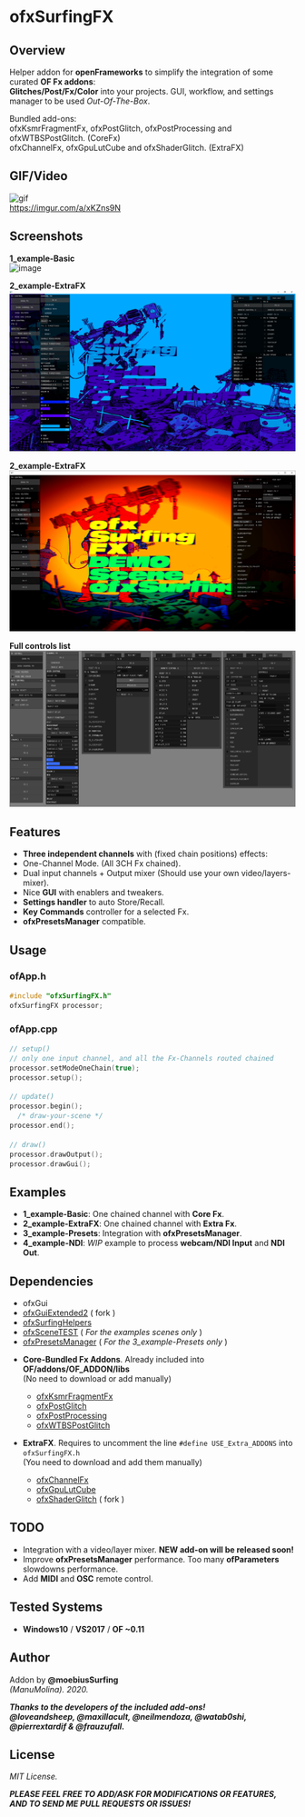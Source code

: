 # ofxSurfingFX 

## Overview
Helper addon for **openFrameworks** to simplify the integration of some curated **OF Fx addons**:  
**Glitches/Post/Fx/Color** into your projects. GUI, workflow, and settings manager to be used *Out-Of-The-Box*.  

Bundled add-ons:  
ofxKsmrFragmentFx, ofxPostGlitch, ofxPostProcessing and ofxWTBSPostGlitch. (CoreFx)  
ofxChannelFx, ofxGpuLutCube and ofxShaderGlitch. (ExtraFX)  

## GIF/Video

![gif](/readme_images/ofxSurfingFX.gif?raw=true "gif")  
https://imgur.com/a/xKZns9N

## Screenshots
**1_example-Basic**  
![image](/readme_images/1_example-Basic.PNG?raw=true "image")  

**2_example-ExtraFX**  
![image](/readme_images/2_example-ExtraFX.PNG?raw=true "image")  

**2_example-ExtraFX**  
![image](/readme_images/2_example-ExtraFXb.PNG?raw=true "image")  

**Full controls list**  
![image](/readme_images/ofxSurfingFX_FullGui.jpg?raw=true "image")  

## Features
* **Three independent channels** with (fixed chain positions) effects:
 * One-Channel Mode. (All 3CH Fx chained).
 * Dual input channels + Output mixer (Should use your own video/layers-mixer).
* Nice **GUI** with enablers and tweakers.
* **Settings handler** to auto Store/Recall.
* **Key Commands** controller for a selected Fx.
* **ofxPresetsManager** compatible.

## Usage

### ofApp.h
```c++
#include "ofxSurfingFX.h"
ofxSurfingFX processor;
```

### ofApp.cpp
```c++
// setup()
// only one input channel, and all the Fx-Channels routed chained
processor.setModeOneChain(true);
processor.setup();

// update()
processor.begin();
  /* draw-your-scene */
processor.end();

// draw()
processor.drawOutput();
processor.drawGui();
```

## Examples
- **1_example-Basic**: One chained channel with **Core Fx**.  
- **2_example-ExtraFX**: One chained channel with **Extra Fx**.  
- **3_example-Presets**: Integration with **ofxPresetsManager**.
- **4_example-NDI**: *WIP* example to process **webcam/NDI Input** and **NDI Out**.

## Dependencies
- ofxGui
- [ofxGuiExtended2](https://github.com/moebiussurfing/ofxGuiExtended2) ( fork )
- [ofxSurfingHelpers](https://github.com/moebiussurfing/ofxSurfingHelpers)
- [ofxSceneTEST](https://github.com/moebiussurfing/ofxSceneTEST) ( *For the examples scenes only* )
- [ofxPresetsManager](https://github.com/moebiussurfing/ofxPresetsManager) ( *For the 3_example-Presets only* )

* **Core-Bundled Fx Addons**. Already included into **OF/addons/OF_ADDON/libs**  
(No need to download or add manually)
  * [ofxKsmrFragmentFx](https://github.com/loveandsheep/ofxKsmrFragmentFx)
  * [ofxPostGlitch](https://github.com/maxillacult/ofxPostGlitch)
  * [ofxPostProcessing](https://github.com/neilmendoza/ofxPostProcessing)
  * [ofxWTBSPostGlitch](https://github.com/watab0shi/ofxWTBSPostGlitch)

* **ExtraFX**. Requires to uncomment the line ```#define USE_Extra_ADDONS``` into ```ofxSurfingFX.h```  
(You need to download and add them manually)
  * [ofxChannelFx](https://github.com/moebiussurfing/ofxChannelFx)
  * [ofxGpuLutCube](https://github.com/moebiussurfing/ofxGpuLutCube)
  * [ofxShaderGlitch](https://github.com/moebiussurfing/ofxShaderGlitch) ( fork )

## TODO
- Integration with a video/layer mixer. **NEW add-on will be released soon!**
- Improve **ofxPresetsManager** performance. Too many **ofParameters** slowdowns performance. 
- Add **MIDI** and **OSC** remote control. 

## Tested Systems
- **Windows10** / **VS2017** / **OF ~0.11**

## Author
Addon by **@moebiusSurfing**  
*(ManuMolina). 2020.*

**_Thanks to the developers of the included add-ons!_**  
**_@loveandsheep, @maxillacult, @neilmendoza, @watab0shi, @pierrextardif & @frauzufall._**

## License
*MIT License.*

**_PLEASE FEEL FREE TO ADD/ASK FOR MODIFICATIONS OR FEATURES, AND TO SEND ME PULL REQUESTS OR ISSUES!_**
